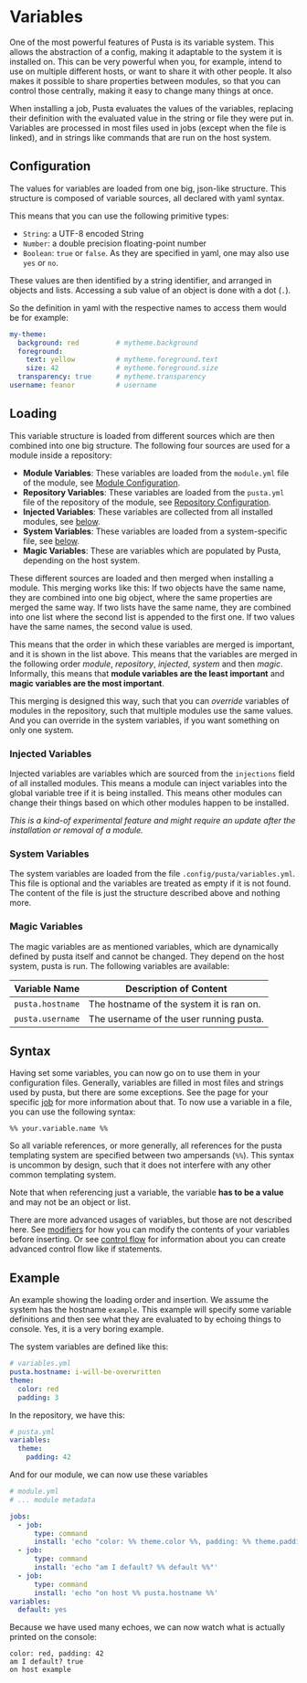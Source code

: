 # Variables
One of the most powerful features of Pusta is its variable system. This allows the abstraction of a config, making it adaptable to the system it is installed on. This can be very powerful when you, for example, intend to use on multiple different hosts, or want to share it with other people. It also makes it possible to share properties between modules, so that you can control those centrally, making it easy to change many things at once.

When installing a job, Pusta evaluates the values of the variables, replacing their definition with the evaluated value in the string or file they were put in. Variables are processed in most files used in jobs (except when the file is linked), and in strings like commands that are run on the host system.

## Configuration
The values for variables are loaded from one big, json-like structure. This structure is composed of variable sources, all declared with yaml syntax.

This means that you can use the following primitive types:
- `String`: a UTF-8 encoded String
- `Number`: a double precision floating-point number
- `Boolean`: `true` or `false`. As they are specified in yaml, one may also use `yes` or `no`.

These values are then identified by a string identifier, and arranged in objects and lists. Accessing a sub value of an object is done with a dot (`.`).

So the definition in yaml with the respective names to access them would be for example:
```yml
my-theme:
  background: red         # mytheme.background
  foreground:
    text: yellow          # mytheme.foreground.text
    size: 42              # mytheme.foreground.size
  transparency: true      # mytheme.transparency
username: feanor          # username
```

## Loading
This variable structure is loaded from different sources which are then combined into one big structure. The following four sources are used for a module inside a repository:
- **Module Variables**: These variables are loaded from the `module.yml` file of the module, see [Module Configuration](module.md#properties).
- **Repository Variables**: These variables are loaded from the `pusta.yml` file of the repository of the module, see [Repository Configuration](repository.md#properties).
- **Injected Variables**: These variables are collected from all installed modules, see [below](#injected-variables).
- **System Variables**: These variables are loaded from a system-specific file, see [below](#system-variables).
- **Magic Variables**: These are variables which are populated by Pusta, depending on the host system.

These different sources are loaded and then merged when installing a module. This merging works like this: If two objects have the same name, they are combined into one big object, where the same properties are merged the same way. If two lists have the same name, they are combined into one list where the second list is appended to the first one. If two values have the same names, the second value is used.

This means that the order in which these variables are merged is important, and it is shown in the list above. This means that the variables are merged in the following order *module*, *repository*, *injected*, *system* and then *magic*. Informally, this means that **module variables are the least important** and **magic variables are the most important**.

This merging is designed this way, such that you can *override* variables of modules in the repository, such that multiple modules use the same values. And you can override in the system variables, if you want something on only one system.

### Injected Variables
Injected variables are variables which are sourced from the `injections` field of all installed modules. This means a module can inject variables into the global variable tree if it is being installed. This means other modules can change their things based on which other modules happen to be installed.

*This is a kind-of experimental feature and might require an update after the installation or removal of a module.*

### System Variables
The system variables are loaded from the file `.config/pusta/variables.yml`. This file is optional and the variables are treated as empty if it is not found. The content of the file is just the structure described above and nothing more.

### Magic Variables
The magic variables are as mentioned variables, which are dynamically defined by pusta itself and cannot be changed. They depend on the host system, pusta is run. The following variables are available:

| Variable Name    | Description of Content                   |
|------------------|------------------------------------------|
| `pusta.hostname` | The hostname of the system it is ran on. |
| `pusta.username` | The username of the user running pusta.  |

## Syntax
Having set some variables, you can now go on to use them in your configuration files. Generally, variables are filled in most files and strings used by pusta, but there are some exceptions. See the page for your specific [job](jobs.md) for more information about that. To now use a variable in a file, you can use the following syntax:
```
%% your.variable.name %%
```
So all variable references, or more generally, all references for the pusta templating system are specified between two ampersands (`%%`). This syntax is uncommon by design, such that it does not interfere with any other common templating system.

Note that when referencing just a variable, the variable **has to be a value** and may not be an object or list.

There are more advanced usages of variables, but those are not described here. See [modifiers](variables/modifiers.md) for how you can modify the contents of your variables before inserting. Or see [control flow](variables/control.md) for information about you can create advanced control flow like if statements.

## Example
An example showing the loading order and insertion. We assume the system has the hostname `example`. This example will specify some variable definitions and then see what they are evaluated to by echoing things to console. Yes, it is a very boring example.

The system variables are defined like this:
```yml
# variables.yml
pusta.hostname: i-will-be-overwritten
theme:
  color: red
  padding: 3
```
In the repository, we have this:
```yml
# pusta.yml
variables:
  theme:
    padding: 42
```

And for our module, we can now use these variables
```yml
# module.yml
# ... module metadata

jobs:
  - job:
      type: command
      install: 'echo "color: %% theme.color %%, padding: %% theme.padding %%"'
  - job:
      type: command
      install: 'echo "am I default? %% default %%"'
  - job:
      type: command
      install: 'echo "on host %% pusta.hostname %%'
variables:
  default: yes
```

Because we have used many echoes, we can now watch what is actually printed on the console:
```
color: red, padding: 42
am I default? true
on host example
```
